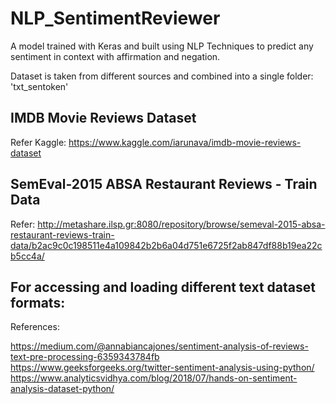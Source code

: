 # NLP_SentimentReviewer
A model trained with Keras and built using NLP Techniques to predict any sentiment in context with affirmation and negation.

Dataset is taken from different sources and combined into a single folder: 'txt_sentoken'

## IMDB Movie Reviews Dataset
   Refer Kaggle:  https://www.kaggle.com/iarunava/imdb-movie-reviews-dataset

## SemEval-2015 ABSA Restaurant Reviews - Train Data
   Refer: http://metashare.ilsp.gr:8080/repository/browse/semeval-2015-absa-restaurant-reviews-train-data/b2ac9c0c198511e4a109842b2b6a04d751e6725f2ab847df88b19ea22cb5cc4a/
   
## For accessing and loading different text dataset formats:
References:

https://medium.com/@annabiancajones/sentiment-analysis-of-reviews-text-pre-processing-6359343784fb
https://www.geeksforgeeks.org/twitter-sentiment-analysis-using-python/
https://www.analyticsvidhya.com/blog/2018/07/hands-on-sentiment-analysis-dataset-python/
     
